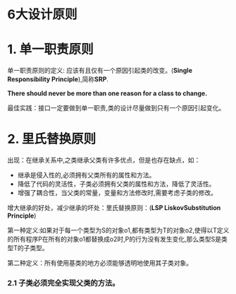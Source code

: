 # 6大设计原则

# 1. 单一职责原则

单一职责原则的定义: 应该有且仅有一个原因引起类的改变。(**Single Responsibility Principle**),简称**SRP**.

**There should never be more than one reason for a class to change.**

最佳实践：接口一定要做到单一职责,类的设计尽量做到只有一个原因引起变化。

# 2. 里氏替换原则

出现：在继承关系中,之类继承父类有许多优点，但是也存在缺点，如：

- 继承是侵入性的,必须拥有父类所有的属性和方法。
- 降低了代码的灵活性，子类必须拥有父类的属性和方法，降低了灵活性。
- 增强了耦合性，当父类的常量，变量和方法修改时,需要考虑子类的修改。

增大继承的好处，减少继承的坏处：里氏替换原则：(**LSP LiskovSubstitution Principle**)

第一种定义:如果对于每一个类型为S的对象o1,都有类型为T的对象o2,使得以T定义的所有程序P在所有的对象o1都替换成o2时,P的行为没有发生变化,那么类型S是类型T的子类型。

第二种定义：所有使用基类的地方必须能够透明地使用其子类对象。

### 2.1 子类必须完全实现父类的方法。

